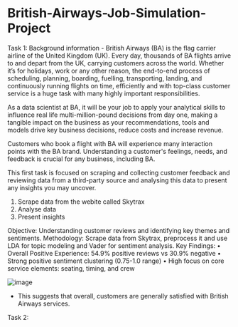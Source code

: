 # British-Airways-Job-Simulation-Project


Task 1:
Background information - 
British Airways (BA) is the flag carrier airline of the United Kingdom (UK). Every day, thousands of BA flights arrive to and depart from the UK, carrying customers across the world. Whether it’s for holidays, work or any other reason, the end-to-end process of scheduling, planning, boarding, fuelling, transporting, landing, and continuously running flights on time, efficiently and with top-class customer service is a huge task with many highly important responsibilities.

As a data scientist at BA, it will be your job to apply your analytical skills to influence real life multi-million-pound decisions from day one, making a tangible impact on the business as your recommendations, tools and models drive key business decisions, reduce costs and increase revenue.

Customers who book a flight with BA will experience many interaction points with the BA brand. Understanding a customer's feelings, needs, and feedback is crucial for any business, including BA.

This first task is focused on scraping and collecting customer feedback and reviewing data from a third-party source and analysing this data to present any insights you may uncover.

1. Scrape data from the webite called Skytrax
2. Analyse data
3. Present insights

Objective: Understanding customer reviews and identifying key themes and sentiments.
Methodology: Scrape data from Skytrax, preprocess it and use LDA for topic modeling and Vader for sentiment analysis.
Key Findings: 
• Overall Positive Experience: 54.9% positive reviews vs 30.9% negative
• Strong positive sentiment clustering (0.75-1.0 range)
• High focus on core service elements: seating, timing, and crew


![image](https://github.com/user-attachments/assets/3c34ac80-9285-4d13-85e0-cb853d730a42)
* This suggests that overall, customers are generally satisfied with British Airways services.


Task 2:
